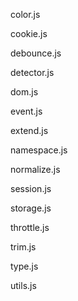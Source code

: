 color.js

cookie.js

debounce.js

detector.js

dom.js

event.js

extend.js

namespace.js

normalize.js

session.js

storage.js

throttle.js

trim.js

type.js

utils.js


